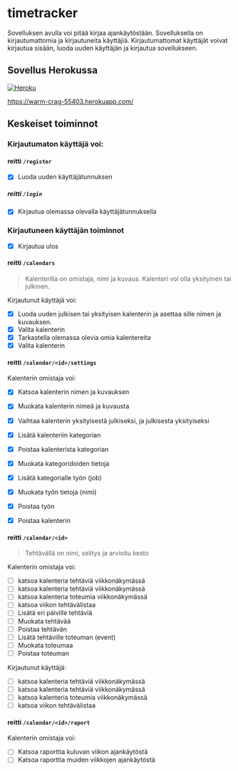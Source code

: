# timetracker

Sovelluksen avulla voi pitää kirjaa ajankäytöstään. Sovelluksella on kirjautumattomia ja kirjautuneita käyttäjiä. Kirjautumattomat käyttäjät voivat kirjautua sisään, luoda uuden käyttäjän ja kirjautua sovellukseen.

## Sovellus Herokussa

[![Heroku](https://pyheroku-badge.herokuapp.com/?app=warm-crag-55403)](https://warm-crag-55403.herokuapp.com/)

https://warm-crag-55403.herokuapp.com/

## Keskeiset toiminnot

### Kirjautumaton käyttäjä voi:

#### reitti `/register`

* [x] Luoda uuden käyttäjätunnuksen

##### reitti `/login`

* [x] Kirjautua olemassa olevalla käyttäjätunnuksella

### Kirjautuneen käyttäjän toiminnot

* [x] Kirjautua ulos

#### reitti `/calendars`

> Kalenterilla on omistaja, nimi ja kuvaus. Kalenteri voi olla yksityinen tai julkinen.

Kirjautunut käyttäjä voi:

* [x] Luoda uuden julkisen tai yksityisen kalenterin ja asettaa sille nimen ja kuvauksen.
* [x] Valita kalenterin 
* [x] Tarkastella olemassa olevia omia kalentereita
* [x] Valita kalenterin

#### reitti `/calendar/<id>/settings`
    
Kalenterin omistaja voi:

* [x] Katsoa kalenterin nimen ja kuvauksen
* [x] Muokata kalenterin nimeä ja kuvausta
* [x] Vaihtaa kalenterin yksityisestä julkiseksi, ja julkisesta yksityiseksi
* [x] Lisätä kalenteriin kategorian
* [x] Poistaa kalenterista kategorian
* [x] Muokata kategoridoiden tietoja
* [x] Lisätä kategorialle työn (job)
* [x] Muokata työn tietoja (nimi)
* [x] Poistaa työn
* [x] Poistaa kalenterin


#### reitti `/calendar/<id>`

> Tehtävällä on nimi, selitys ja arvioitu kesto

Kalenterin omistaja voi:
* [ ] katsoa kalenteria tehtäviä viikkonäkymässä
* [ ] katsoa kalenteria tehtäviä viikkonäkymässä
* [ ] katsoa kalenteria toteumia viikkonäkymässä
* [ ] katsoa viikon tehtävälistaa
* [ ] Lisätä eri päiville tehtäviä
* [ ] Muokata tehtävää
* [ ] Poistaa tehtävän
* [ ] Lisätä tehtäville toteuman (event)
* [ ] Muokata toteumaa
* [ ] Poistaa toteuman

Kirjautunut käyttäjä:
* [ ] katsoa kalenteria tehtäviä viikkonäkymässä
* [ ] katsoa kalenteria tehtäviä viikkonäkymässä
* [ ] katsoa kalenteria toteumia viikkonäkymässä
* [ ] katsoa viikon tehtävälistaa

#### reitti `/calendar/<id>/raport`

Kalenterin omistaja voi:
* [ ] Katsoa raporttia kuluvan viikon ajankäytöstä
* [ ] Katsoa raporttia muiden viikkojen ajankäytöstä
